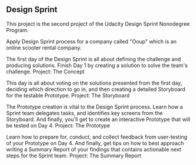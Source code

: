## Design Sprint

This project is the second project of the Udacity Design Sprint Nonodegree Program. 

Apply Design Sprint process for a company called "Ooup" which is an online scooter rental company. 

The first day of the Design Sprint is all about defining the challenge and producing solutions. Finish Day 1 by creating a solution to solve the team's challenge.
Project: The Concept

This day is all about voting on the solutions presented from the first day, deciding which direction to go in, and then creating a detailed Storyboard for the testable Prototype.
Project: The Storyboard

The Prototype creation is vital to the Design Sprint process. Learn how a Sprint team delegates tasks, and identifies key screens from the Storyboard. And finally, you'll get to create an interactive Prototype that will be tested on Day 4.
Project: The Prototype

Learn how to prepare for, conduct, and collect feedback from user-testing of your Prototype on Day 4. And finally, get tips on how to best approach writing a Summary Report of your findings that contains actionable next steps for the Sprint team.
Project: The Summary Report